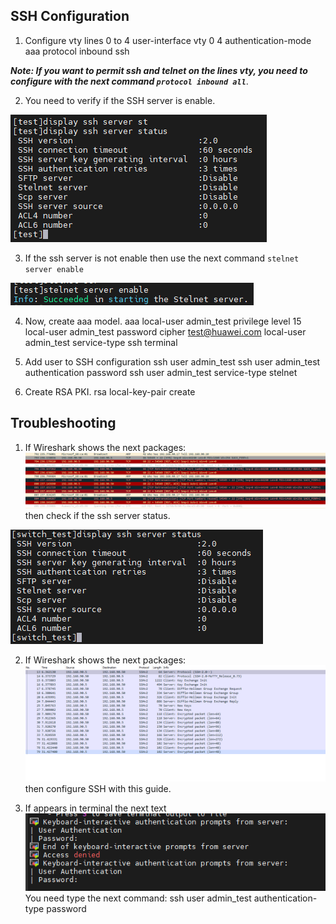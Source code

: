 SSH Configuration
---

1. Configure vty lines 0 to 4
        user-interface vty 0 4
          authentication-mode aaa
          protocol inbound ssh

  ***Note: If you want to permit ssh and telnet on the lines vty, you need to configure with the next command `protocol inbound all`***.

2. You need to verify if the SSH server is enable.

  ![png](./images/serversshstatus.png)


3. If the ssh server is not enable then use the next command `stelnet server enable`

  ![png](./images/sshserverenable.png)


4. Now, create aaa model.
        aaa
          local-user admin_test privilege level 15
          local-user admin_test password cipher test@huawei.com
          local-user admin_test service-type ssh terminal

5. Add user to SSH configuration
        ssh user admin_test
        ssh user admin_test authentication password
        ssh user admin_test service-type stelnet

6. Create RSA PKI.
        rsa local-key-pair create




Troubleshooting
---

1. If Wireshark shows the next packages:
![png](./images/1.ssh.not_service_enable.png)
then check if the ssh server status.

![png](./images/1.ssh.display_ssh_server_status.png)

2. If Wireshark shows the next packages:
![png](./images/2.ssh.wireshark.png)
then configure SSH with this guide.

3. If appears in terminal the next text
![png](./images/6.error_password_ssh.png)
You need type the next command:
        ssh user admin_test authentication-type password
